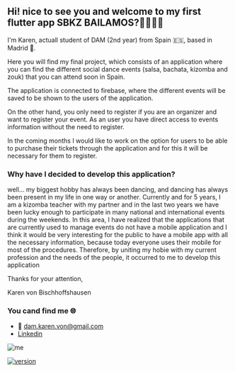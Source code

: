 
## Hi! nice to see you and welcome to my first flutter app SBKZ BAILAMOS?👋👩🏻‍💻

I'm Karen, actuall student of DAM (2nd year) from Spain 🇪🇸, based in Madrid 📍.

Here you will find my final project, which consists of an application where you can find the different social dance events (salsa, bachata, kizomba and zouk) that you can attend soon in Spain.

The application is connected to firebase, where the different events will be saved to be shown to the users of the application.

On the other hand, you only need to register if you are an organizer and want to register your event. As an user you have direct access to events information without the need to register.

In the coming months I would like to work on the option for users to be able to purchase their tickets through the application and for this it will be necessary for them to register.


### Why have I decided to develop this application?
well... my biggest hobby has always been dancing, and dancing has always been present in my life in one way or another. Currently and for 5 years, I am a kizomba teacher with my partner and in the last two years we have been lucky enough to participate in many national and international events during the weekends. In this area, I have realized that the applications that are currently used to manage events do not have a mobile application and I think it would be very interesting for the public to have a mobile app with all the necessary information, because today everyone uses their mobile for most of the procedures. Therefore, by uniting my hobie with my current profession and the needs of the people, it occurred to me to develop this application

Thanks for your attention,

Karen von Bischhoffshausen


### You cand find me 🌐
- 📧 dam.karen.von@gmail.com
- [Linkedin](https://www.linkedin.com/in/karen-von/)


![me](https://user-images.githubusercontent.com/104897824/206687296-56567af8-7578-40b9-b86a-5e094255cb13.png)

[![version](https://img.shields.io/badge/version-0.0.1-green.svg)](https://semver.org)



